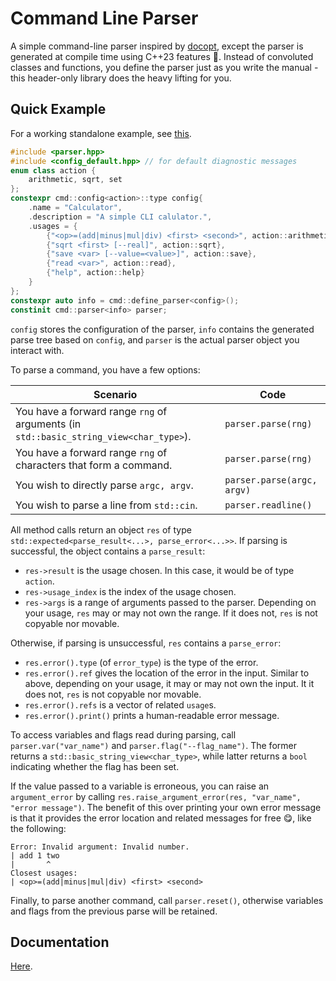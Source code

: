 # Command Line Parser
A simple command-line parser inspired by [docopt](https://github.com/docopt/),
except the parser is generated at compile time using C++23 features 🤗.
Instead of convoluted classes and functions,
you define the parser just as you write the manual -
this header-only library does the heavy lifting for you.

## Quick Example
For a working standalone example, see [this](example/main.cpp).
```c++
#include <parser.hpp>
#include <config_default.hpp> // for default diagnostic messages
enum class action {
    arithmetic, sqrt, set
};
constexpr cmd::config<action>::type config{
    .name = "Calculator",
    .description = "A simple CLI calulator.",
    .usages = {
        {"<op>=(add|minus|mul|div) <first> <second>", action::arithmetic},
        {"sqrt <first> [--real]", action::sqrt},
        {"save <var> [--value=<value>]", action::save},
        {"read <var>", action::read},
        {"help", action::help}
    }
};
constexpr auto info = cmd::define_parser<config>();
constinit cmd::parser<info> parser;
```

```config``` stores the configuration of the parser,
```info``` contains the generated parse tree based on ```config```,
and ```parser``` is the actual parser object you interact with.

To parse a command, you have a few options:

| Scenario                                                                                      | Code                           |
|-----------------------------------------------------------------------------------------------|--------------------------------|
| You have a forward range ```rng``` of arguments (in ```std::basic_string_view<char_type>```). | ```parser.parse(rng)```        |
| You have a forward range ```rng``` of characters that form a command.                         | ```parser.parse(rng)```        |
| You wish to directly parse ```argc, argv```.                                                  | ```parser.parse(argc, argv)``` |
| You wish to parse a line from ```std::cin```.                                                 | ```parser.readline()```        |

All method calls return an object ```res``` of type ```std::expected<parse_result<...>, parse_error<...>>```.
If parsing is successful, the object contains a ```parse_result```:
- ```res->result``` is the usage chosen. In this case, it would be of type ```action```.
- ```res->usage_index``` is the index of the usage chosen.
- ```res->args``` is a range of arguments passed to the parser.
Depending on your usage, ```res``` may or may not own the range.
If it does not, ```res``` is not copyable nor movable.

Otherwise, if parsing is unsuccessful, ```res``` contains a ```parse_error```:
- ```res.error().type``` (of ```error_type```) is the type of the error.
- ```res.error().ref``` gives the location of the error in the input.
Similar to above, depending on your usage, it may or may not own the input.
It it does not, ```res``` is not copyable nor movable.
- ```res.error().refs``` is a vector of related ```usage```s.
- ```res.error().print()``` prints a human-readable error message.

To access variables and flags read during parsing,
call ```parser.var("var_name")``` and ```parser.flag("--flag_name")```.
The former returns a ```std::basic_string_view<char_type>```,
while latter returns a ```bool``` indicating whether the flag has been set.

If the value passed to a variable is erroneous, you can raise an ```argument_error```
by calling ```res.raise_argument_error(res, "var_name", "error message")```.
The benefit of this over printing your own error message is that
it provides the error location and related messages for free 😋, like the following:
```
Error: Invalid argument: Invalid number.
| add 1 two
|       ^  
Closest usages:
| <op>=(add|minus|mul|div) <first> <second>
```

Finally, to parse another command, call ```parser.reset()```,
otherwise variables and flags from the previous parse will be retained.

## Documentation
[Here](https://rextse04.github.io/command_line_parser/).